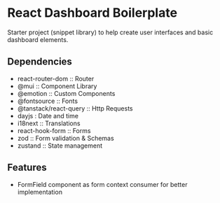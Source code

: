 # React Dashboard Boilerplate

Starter project (snippet library) to help create user interfaces and basic dashboard elements.


## Dependencies

- react-router-dom :: Router
- @mui :: Component Library
- @emotion :: Custom Components
- @fontsource :: Fonts
- @tanstack/react-query :: Http Requests
- dayjs : Date and time
- i18next :: Translations
- react-hook-form :: Forms
- zod :: Form validation & Schemas
- zustand :: State management

## Features

- FormField component as form context consumer for better implementation
